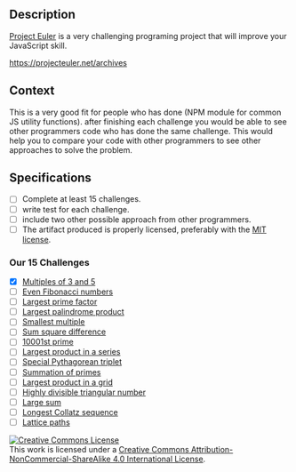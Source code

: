 ## Description

[Project Euler](https://projecteuler.net/) is a very challenging programing project that will improve your JavaScript skill.

https://projecteuler.net/archives

## Context

This is a very good fit for people who has done (NPM module for common JS utility functions).
after finishing each challenge you would be able to see other programmers code who has done the same challenge. This would help you to compare your code with other programmers to see other approaches to solve the problem.

## Specifications

- [ ] Complete at least 15 challenges.
- [ ] write test for each challenge.
- [ ] include two other possible approach from other programmers.
- [ ] The artifact produced is properly licensed, preferably with the [MIT license][mit-license].

### Our 15 Challenges
- [X] [Multiples of 3 and 5](https://projecteuler.net/problem=1)
- [ ] [Even Fibonacci numbers](https://projecteuler.net/problem=2)
- [ ] [Largest prime factor](https://projecteuler.net/problem=3)
- [ ] [Largest palindrome product](https://projecteuler.net/problem=4)
- [ ] [Smallest multiple](https://projecteuler.net/problem=5)
- [ ] [Sum square difference](https://projecteuler.net/problem=6)
- [ ] [10001st prime](https://projecteuler.net/problem=7)
- [ ] [Largest product in a series](https://projecteuler.net/problem=8)
- [ ] [Special Pythagorean triplet](https://projecteuler.net/problem=9)
- [ ] [Summation of primes](https://projecteuler.net/problem=10)
- [ ] [Largest product in a grid](https://projecteuler.net/problem=11)
- [ ] [Highly divisible triangular number](https://projecteuler.net/problem=12)
- [ ] [Large sum](https://projecteuler.net/problem=13)
- [ ] [Longest Collatz sequence](https://projecteuler.net/problem=14)
- [ ] [Lattice paths](https://projecteuler.net/problem=15)

<!-- LICENSE -->

<a rel="license" href="http://creativecommons.org/licenses/by-nc-sa/4.0/"><img alt="Creative Commons License" style="border-width:0" src="https://i.creativecommons.org/l/by-nc-sa/4.0/80x15.png" /></a>
<br />This work is licensed under a <a rel="license" href="http://creativecommons.org/licenses/by-nc-sa/4.0/">Creative Commons Attribution-NonCommercial-ShareAlike 4.0 International License</a>.

[mit-license]: https://opensource.org/licenses/MIT
